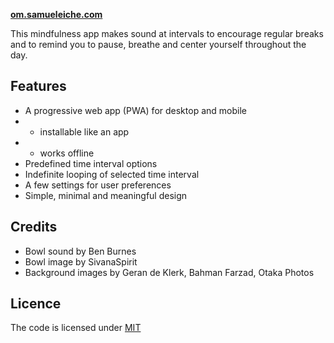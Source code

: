 **[om.samueleiche.com](https://om.samueleiche.com)**

This mindfulness app makes sound at intervals to encourage regular breaks and to remind you to pause, breathe and center yourself throughout the day.

## Features

-   A progressive web app (PWA) for desktop and mobile
-   -   installable like an app
-   -   works offline
-   Predefined time interval options
-   Indefinite looping of selected time interval
-   A few settings for user preferences
-   Simple, minimal and meaningful design

## Credits

-   Bowl sound by Ben Burnes
-   Bowl image by SivanaSpirit
-   Background images by Geran de Klerk, Bahman Farzad, Otaka Photos

## Licence

The code is licensed under <a href='./LICENSE'>MIT</a>
